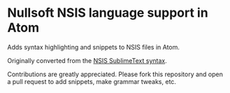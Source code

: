 # Nullsoft NSIS language support in Atom

Adds syntax highlighting and snippets to NSIS files in Atom.

Originally converted from the [NSIS SublimeText syntax](https://github.com/SublimeText/NSIS).

Contributions are greatly appreciated. Please fork this repository and open a pull request to add snippets, make grammar tweaks, etc.
